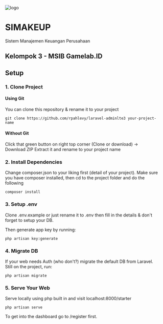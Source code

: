 <img src="https://cdn.discordapp.com/attachments/875383813411311627/1186903941825437726/SIMAKEUP.png?ex=6594f16f&is=65827c6f&hm=f7439e637dac6e5f2a6e0fef52eed277a0b0218b77b35afc8d167551bae03590&" alt="logo">

# SIMAKEUP

Sistem Manajemen Keuangan Perusahaan

## Kelompok 3 - MSIB Gamelab.ID

## Setup

### 1. Clone Project

#### Using Git

You can clone this repository & rename it to your project

````
git clone https://github.com/rpahlevy/laravel-adminlte3 your-project-name
````

#### Without Git

Click that green button on right top corner (Clone or download) -> Download ZIP
Extract it and rename to your project name

### 2. Install Dependencies

Change composer.json to your liking first (detail of your project). Make sure you have composer installed, then cd to the project folder and do the following

````
composer install
````

### 3. Setup .env

Clone .env.example or just rename it to .env then fill in the details & don't forget to setup your DB.

Then generate app key by running:

````
php artisan key:generate
````

### 4. Migrate DB

If your web needs Auth (who don't?) migrate the default DB from Laravel. Still on the project, run:

````
php artisan migrate
````

### 5. Serve Your Web

Serve locally using php built in and visit localhost:8000/starter

````
php artisan serve
````

To get into the dashboard go to /register first.
